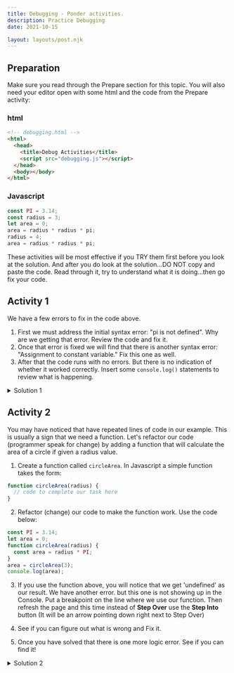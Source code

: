 ```yaml
---
title: Debugging - Ponder activities.
description: Practice Debugging
date: 2021-10-15

layout: layouts/post.njk
---
```


## Preparation

Make sure you read through the Prepare section for this topic. You will also need your editor open with some html and the code from the Prepare activity:

### html

```html
<!-- debugging.html -->
<html>
  <head>
    <title>Debug Activities</title>
    <script src="debugging.js"></script>
  </head>
  <body></body>
</html>
```

### Javascript

```javascript
const PI = 3.14;
const radius = 3;
let area = 0;
area = radius * radius * pi;
radius = 4;
area = radius * radius * pi;
```

These activities will be most effective if you TRY them first before you look at the solution. And after you do look at the solution...DO NOT copy and paste the code. Read through it, try to understand what it is doing...then go fix your code.

## Activity 1

We have a few errors to fix in the code above.

1. First we must address the initial syntax error: "pi is not defined". Why are we getting that error. Review the code and fix it.
2. Once that error is fixed we will find that there is another syntax error: "Assignment to constant variable." Fix this one as well.
3. After that the code runs with no errors. But there is no indication of whether it worked correctly. Insert some `console.log()` statements to review what is happening.

<details>
<summary>Solution 1</summary>

```javascript
const PI = 3.14;
let radius = 3;
let area = 0;
area = radius * radius * PI;
console.log("Area1:", area);
radius = 4;
area = radius * radius * PI;
console.log("Area2:", area);
```

</details>

## Activity 2

You may have noticed that have repeated lines of code in our example. This is usually a sign that we need a function. Let's refactor our code (programmer speak for change) by adding a function that will calculate the area of a circle if given a radius value.

1. Create a function called `circleArea`. In Javascript a simple function takes the form:

```javascript
function circleArea(radius) {
  // code to complete our task here
}
```

2. Refactor (change) our code to make the function work. Use the code below:

```javascript
const PI = 3.14;
let area = 0;
function circleArea(radius) {
  const area = radius * PI;
}
area = circleArea(3);
console.log(area);
```

3. If you use the function above, you will notice that we get 'undefined' as our result. We have another error. but this one is not showing up in the Console. Put a breakpoint on the line where we use our function. Then refresh the page and this time instead of **Step Over** use the **Step Into** button (It will be an arrow pointing down right next to Step Over)

4. See if you can figure out what is wrong and Fix it.

5. Once you have solved that there is one more logic error. See if you can find it!

<details>
<summary>Solution 2</summary>

```javascript
const PI = 3.14;
// let radius = 3;
let area = 0;

function circleArea(radius) {
  const area = radius * radius * PI;
  return area;
}

area = circleArea(3);
console.log("Area1:", area);
// radius = 4;
area = circleArea(4);
console.log("Area2:", area);
```

</details>
